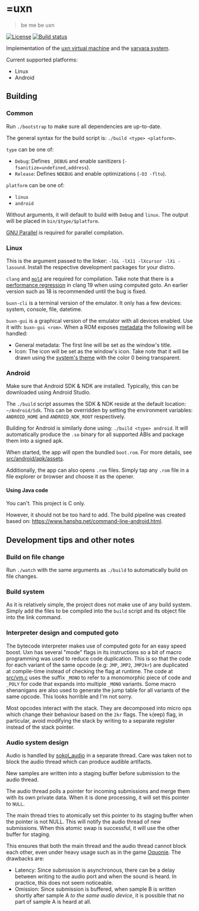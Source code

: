 # =uxn

> be me
> be uxn

[![License](https://img.shields.io/badge/license-MIT-blue.svg)](LICENSE)
[![Build status](https://github.com/bullno1/buxn/actions/workflows/build.yml/badge.svg)](https://github.com/bullno1/buxn/actions/workflows/build.yml)

Implementation of the [uxn virtual machine](https://wiki.xxiivv.com/site/uxn.html) and the [varvara system](https://wiki.xxiivv.com/site/varvara.html).

Current supported platforms:

* Linux
* Android

## Building
### Common

Run `./bootstrap` to make sure all dependencies are up-to-date.

The general syntax for the build script is: `./build <type> <platform>`.

`type` can be one of:

* `Debug`: Defines `_DEBUG` and enable sanitizers (`-fsanitize=undefined,address`).
* `Release`: Defines `NDEBUG` and enable optimizations (`-O3 -flto`).

`platform` can be one of:

* `linux`
* `android`

Without arguments, it will default to build with `Debug` and `linux`.
The output will be placed in `bin/$type/$platform`.

[GNU Parallel](https://www.gnu.org/software/parallel/) is required for parallel compilation.

### Linux

This is the argument passed to the linker: `-lGL -lX11 -lXcursor -lXi -lasound`.
Install the respective development packages for your distro.

`clang` and [`mold`](https://github.com/rui314/mold) are required for compilation.
Take note that there is a [performance regression](https://github.com/llvm/llvm-project/issues/106846) in clang 19 when using computed goto.
An earlier version such as 18 is recommended until the bug is fixed.

`buxn-cli` is a terminal version of the emulator.
It only has a few devices: system, console, file, datetime.

`buxn-gui` is a graphical version of the emulator with all devices enabled.
Use it with: `buxn-gui <rom>`.
When a ROM exposes [metadata](https://wiki.xxiivv.com/site/metadata.html) the following will be handled:

* General metadata: The first line will be set as the window's title.
* Icon: The icon will be set as the window's icon.
  Take note that it will be drawn using the [system's theme](https://wiki.xxiivv.com/site/varvara.html#set-theme) with the color 0 being transparent.

### Android

Make sure that Android SDK & NDK are installed.
Typically, this can be downloaded using Android Studio.

The `./build` script assumes the SDK & NDK reside at the default location: `~/Android/Sdk`.
This can be overridden by setting the environment variables: `ANDROID_HOME` and `ANDROID_NDK_ROOT` respectively.

Building for Android is similarly done using: `./build <type> android`.
It will automatically produce the `.so` binary for all supported ABIs and package them into a signed apk.

When started, the app will open the bundled `boot.rom`.
For more details, see [src/android/apk/assets](src/android/apk/assets).

Additionally, the app can also opens `.rom` files.
Simply tap any `.rom` file in a file explorer or browser and choose it as the opener.

#### Using Java code

You can't.
This project is C only.

However, it should not be too hard to add.
The build pipeline was created based on: https://www.hanshq.net/command-line-android.html.

## Development tips and other notes
### Build on file change

Run `./watch` with the same arguments as `./build` to automatically build on file changes.

### Build system

As it is relatively simple, the project does not make use of any build system.
Simply add the files to be compiled into the `build` script and its object file into the link command.

### Interpreter design and computed goto

The bytecode interpreter makes use of computed goto for an easy speed boost.
Uxn has several "mode" flags in its instructions so a bit of macro programming was used to reduce code duplication.
This is so that the code for each variant of the same opcode (e.g: `JMP`, `JMP2`, `JMP2kr`) are duplicated at compile-time instead of checking the flag at runtime.
The code at [src/vm.c](src/vm.c) uses the suffix `_MONO` to refer to a monomorphic piece of code and `_POLY` for code that expands into multiple `_MONO` variants.
Some macro shenanigans are also used to generate the jump table for all variants of the same opcode.
This looks horrible and I'm not sorry.

Most opcodes interact with the stack.
They are decomposed into micro ops which change their behaviour based on the `2kr` flags.
The `k`(eep) flag, in particular, avoid modifying the stack by writing to a separate register instead of the stack pointer.

### Audio system design

Audio is handled by [sokol_audio](https://github.com/floooh/sokol?tab=readme-ov-file#sokol_audioh) in a separate thread.
Care was taken not to block the audio thread which can produce audible artifacts.

New samples are written into a staging buffer before submission to the audio thread.

The audio thread polls a pointer for incoming submissions and merge them with its own private data.
When it is done processing, it will set this pointer to `NULL`.

The main thread tries to atomically set this pointer to its staging buffer when the pointer is not NULL.
This will notify the audio thread of new submissions.
When this atomic swap is successful, it will use the other buffer for staging.

This ensures that both the main thread and the audio thread cannot block each other, even under heavy usage such as in the game [Oquonie](https://100r.co/site/oquonie.html).
The drawbacks are:

* Latency: Since submission is asynchronous, there can be a delay between writing to the audio port and when the sound is heard.
  In practice, this does not seem noticeable.
* Omission: Since submission is buffered, when sample B is written shortly after sample A *to the same audio device*, it is possible that no part of sample A is heard at all.
